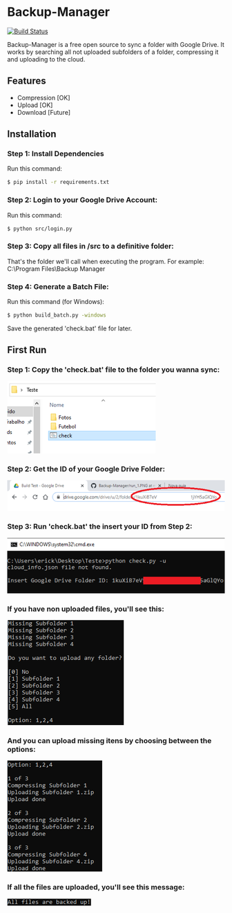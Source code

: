 # Backup-Manager

[![Build Status](https://travis-ci.org/joemccann/dillinger.svg?branch=master)](https://travis-ci.org/joemccann/dillinger)

Backup-Manager is a free open source to sync a folder with Google Drive. It works by searching all not uploaded subfolders of a folder, compressing it and uploading to the cloud. 

## Features

  - Compression [OK]
  - Upload [OK]
  - Download [Future]

## Installation

### Step 1: Install Dependencies
 Run this command:
```sh
$ pip install -r requirements.txt
```

### Step 2: Login to your Google Drive Account:
 Run this command:
```sh
$ python src/login.py
```

### Step 3: Copy all files in /src to a definitive folder:
 That's the folder we'll call when executing the program.
 For example: C:\Program Files\Backup Manager

### Step 4: Generate a Batch File:
 Run this command (for Windows):
```sh
$ python build_batch.py -windows
```

Save the generated 'check.bat' file for later.

## First Run

### Step 1: Copy the 'check.bat' file to the folder you wanna sync:
![Run1](https://raw.githubusercontent.com/ErickOliveiraT/Backup-Manager/master/images/run_1.PNG)

### Step 2: Get the ID of your Google Drive Folder:
![Run2](https://raw.githubusercontent.com/ErickOliveiraT/Backup-Manager/master/images/run_2.png)

### Step 3: Run 'check.bat' the insert your ID from Step 2:
![Run3](https://raw.githubusercontent.com/ErickOliveiraT/Backup-Manager/master/images/run_3.png)

### If you have non uploaded files, you'll see this:
![miss](https://raw.githubusercontent.com/ErickOliveiraT/Backup-Manager/master/images/missing.PNG)

### And you can upload missing itens by choosing between the options:
![upload](https://raw.githubusercontent.com/ErickOliveiraT/Backup-Manager/master/images/uploading.PNG)

### If all the files are uploaded, you'll see this message:
![ok](https://raw.githubusercontent.com/ErickOliveiraT/Backup-Manager/master/images/ok.PNG)